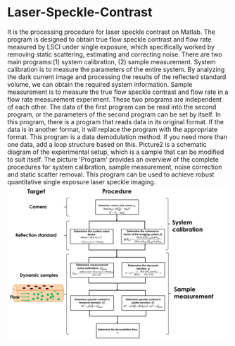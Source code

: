 # Laser-Speckle-Contrast
It is the processing procedure for laser speckle contrast on Matlab. The program is designed to obtain true flow speckle contrast and flow rate measured by LSCI under single exposure, which specifically worked by removing static scattering, estimating and correcting noise. There are two main programs:(1) system calibration, (2) sample measurement. System calibration is to measure the parameters of the entire system. By analyzing the dark current image and processing the results of the reflected standard volume, we can obtain the required system information. Sample measurement is to measure the true flow speckle contrast and flow rate in a flow rate measurement experiment. These two programs are independent of each other. The data of the first program can be read into the second program, or the parameters of the second program can be set by itself. In this program, there is a program that reads data in its original format. If the data is in another format, it will replace the program with the appropriate format. This program is a data demodulation method. If you need more than one data, add a loop structure based on this. Picture2 is a schematic diagram of the experimental setup, which is a sample that can be modified to suit itself. The picture 'Program' provides an overview of the complete procedures for system calibration, sample measurement, noise correction and static scatter removal. This program can be used to achieve robust quantitative single exposure laser speckle imaging.
![procedure](https://github.com/WcgLSI/Laser-Speckle-Contrast/blob/master/procedure.png)
